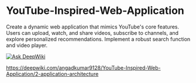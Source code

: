 # YouTube-Inspired-Web-Application
 Create a dynamic web application that mimics YouTube's core features. Users can upload, watch, and share videos, subscribe to channels, and explore personalized recommendations. Implement a robust search function and video player.

<a href="https://deepwiki.com/angadkumar9128/YouTube-Inspired-Web-Application"><img src="https://deepwiki.com/badge.svg" alt="Ask DeepWiki"></a>

https://deepwiki.com/angadkumar9128/YouTube-Inspired-Web-Application/2-application-architecture
